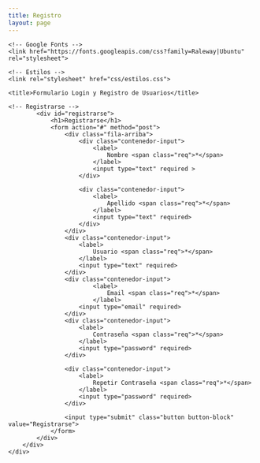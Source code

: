 ```yaml
---
title: Registro
layout: page
---
```


<html lang="en">
<head>
    <meta charset="UTF-8">
    <meta name="viewport" content="width=device-width, user-scalable=no, initial-scale=1.0, maximum-scale=1.0, minimum-scale=1.0">

    <!-- Google Fonts -->
    <link href="https://fonts.googleapis.com/css?family=Raleway|Ubuntu" rel="stylesheet">

    <!-- Estilos -->
    <link rel="stylesheet" href="css/estilos.css">

    <title>Formulario Login y Registro de Usuarios</title>
</head>
<body>

   <!-- Formularios -->
    <!-- Registrarse -->
            <div id="registrarse">
                <h1>Registrarse</h1>
                <form action="#" method="post">
                    <div class="fila-arriba">
                        <div class="contenedor-input">
                            <label>
                                Nombre <span class="req">*</span>
                            </label>
                            <input type="text" required >
                        </div>

                        <div class="contenedor-input">
                            <label>
                                Apellido <span class="req">*</span>
                            </label>
                            <input type="text" required>
                        </div>
                    </div>
                    <div class="contenedor-input">
                        <label>
                            Usuario <span class="req">*</span>
                        </label>
                        <input type="text" required>
                    </div>
                    <div class="contenedor-input">
                            <label>
                                Email <span class="req">*</span>
                            </label>
                        <input type="email" required>
                    </div>
                    <div class="contenedor-input">
                        <label>
                            Contraseña <span class="req">*</span>
                        </label>
                        <input type="password" required>
                    </div>

                    <div class="contenedor-input">
                        <label>
                            Repetir Contraseña <span class="req">*</span>
                        </label>
                        <input type="password" required>
                    </div>

                    <input type="submit" class="button button-block" value="Registrarse">
                </form>
            </div>
        </div>
    </div>

   <script src="js/jquery.js"></script>
   <script src="js/main.js"></script>

</body>
</html>
